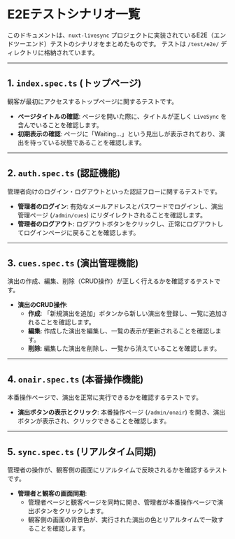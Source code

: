 # E2Eテストシナリオ一覧

このドキュメントは、`nuxt-livesync` プロジェクトに実装されているE2E（エンドツーエンド）テストのシナリオをまとめたものです。
テストは `/test/e2e/` ディレクトリに格納されています。

---

## 1. `index.spec.ts` (トップページ)

観客が最初にアクセスするトップページに関するテストです。

- **ページタイトルの確認**: ページを開いた際に、タイトルが正しく `LiveSync` を含んでいることを確認します。
- **初期表示の確認**: ページに「Waiting...」という見出しが表示されており、演出を待っている状態であることを確認します。

---

## 2. `auth.spec.ts` (認証機能)

管理者向けのログイン・ログアウトといった認証フローに関するテストです。

- **管理者のログイン**: 有効なメールアドレスとパスワードでログインし、演出管理ページ (`/admin/cues`) にリダイレクトされることを確認します。
- **管理者のログアウト**: ログアウトボタンをクリックし、正常にログアウトしてログインページに戻ることを確認します。

---

## 3. `cues.spec.ts` (演出管理機能)

演出の作成、編集、削除（CRUD操作）が正しく行えるかを確認するテストです。

- **演出のCRUD操作**:
    - **作成**: 「新規演出を追加」ボタンから新しい演出を登録し、一覧に追加されることを確認します。
    - **編集**: 作成した演出を編集し、一覧の表示が更新されることを確認します。
    - **削除**: 編集した演出を削除し、一覧から消えていることを確認します。

---

## 4. `onair.spec.ts` (本番操作機能)

本番操作ページで、演出を正常に実行できるかを確認するテストです。

- **演出ボタンの表示とクリック**: 本番操作ページ (`/admin/onair`) を開き、演出ボタンが表示され、クリックできることを確認します。

---

## 5. `sync.spec.ts` (リアルタイム同期)

管理者の操作が、観客側の画面にリアルタイムで反映されるかを確認するテストです。

- **管理者と観客の画面同期**:
    - 管理者ページと観客ページを同時に開き、管理者が本番操作ページで演出ボタンをクリックします。
    - 観客側の画面の背景色が、実行された演出の色とリアルタイムで一致することを確認します。